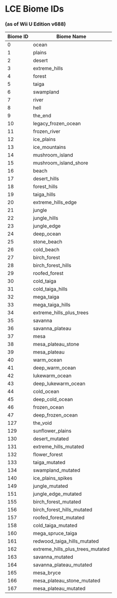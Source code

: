 # LCE Biome IDs
### (as of Wii U Edition v688)

| Biome ID | Biome Name                       |
|----------|----------------------------------|
| 0        | ocean                            |
| 1        | plains                           |
| 2        | desert                           |
| 3        | extreme_hills                    |
| 4        | forest                           |
| 5        | taiga                            |
| 6        | swampland                        |
| 7        | river                            |
| 8        | hell                             |
| 9        | the_end                          |
| 10       | legacy_frozen_ocean              |
| 11       | frozen_river                     |
| 12       | ice_plains                       |
| 13       | ice_mountains                    |
| 14       | mushroom_island                  |
| 15       | mushroom_island_shore            |
| 16       | beach                            |
| 17       | desert_hills                     |
| 18       | forest_hills                     |
| 19       | taiga_hills                      |
| 20       | extreme_hills_edge               |
| 21       | jungle                           |
| 22       | jungle_hills                     |
| 23       | jungle_edge                      |
| 24       | deep_ocean                       |
| 25       | stone_beach                      |
| 26       | cold_beach                       |
| 27       | birch_forest                     |
| 28       | birch_forest_hills               |
| 29       | roofed_forest                    |
| 30       | cold_taiga                       |
| 31       | cold_taiga_hills                 |
| 32       | mega_taiga                       |
| 33       | mega_taiga_hills                 |
| 34       | extreme_hills_plus_trees         |
| 35       | savanna                          |
| 36       | savanna_plateau                  |
| 37       | mesa                             |
| 38       | mesa_plateau_stone               |
| 39       | mesa_plateau                     |
| 40       | warm_ocean                       |
| 41       | deep_warm_ocean                  |
| 42       | lukewarm_ocean                   |
| 43       | deep_lukewarm_ocean              |
| 44       | cold_ocean                       |
| 45       | deep_cold_ocean                  |
| 46       | frozen_ocean                     |
| 47       | deep_frozen_ocean                |
| 127      | the_void                         |
| 129      | sunflower_plains                 |
| 130      | desert_mutated                   |
| 131      | extreme_hills_mutated            |
| 132      | flower_forest                    |
| 133      | taiga_mutated                    |
| 134      | swampland_mutated                |
| 140      | ice_plains_spikes                |
| 149      | jungle_mutated                   |
| 151      | jungle_edge_mutated              |
| 155      | birch_forest_mutated             |
| 156      | birch_forest_hills_mutated       |
| 157      | roofed_forest_mutated            |
| 158      | cold_taiga_mutated               |
| 160      | mega_spruce_taiga                |
| 161      | redwood_taiga_hills_mutated      |
| 162      | extreme_hills_plus_trees_mutated |
| 163      | savanna_mutated                  |
| 164      | savanna_plateau_mutated          |
| 165      | mesa_bryce                       |
| 166      | mesa_plateau_stone_mutated       |
| 167      | mesa_plateau_mutated             |
